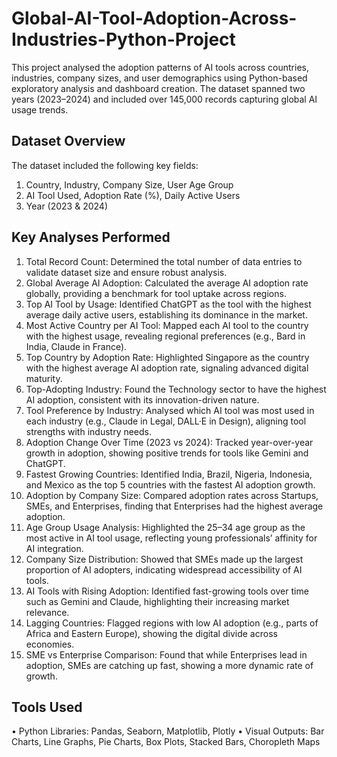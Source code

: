 # Global-AI-Tool-Adoption-Across-Industries-Python-Project

This project analysed the adoption patterns of AI tools across countries, industries, company sizes, and user demographics using Python-based exploratory analysis and dashboard creation. The dataset spanned two years (2023–2024) and included over 145,000 records capturing global AI usage trends. 

## Dataset Overview
The dataset included the following key fields:
1. Country, Industry, Company Size, User Age Group
2. AI Tool Used, Adoption Rate (%), Daily Active Users
3. Year (2023 & 2024)

## Key Analyses Performed
1. Total Record Count: Determined the total number of data entries to validate dataset size and ensure robust analysis.
2. Global Average AI Adoption: Calculated the average AI adoption rate globally, providing a benchmark for tool uptake across regions.
3. Top AI Tool by Usage: Identified ChatGPT as the tool with the highest average daily active users, establishing its dominance in the market.
4. Most Active Country per AI Tool: Mapped each AI tool to the country with the highest usage, revealing regional preferences (e.g., Bard in India, Claude in France).
5. Top Country by Adoption Rate: Highlighted Singapore as the country with the highest average AI adoption rate, signaling advanced digital maturity.
6. Top-Adopting Industry: Found the Technology sector to have the highest AI adoption, consistent with its innovation-driven nature.
7. Tool Preference by Industry: Analysed which AI tool was most used in each industry (e.g., Claude in Legal, DALL·E in Design), aligning tool strengths with industry needs.
8. Adoption Change Over Time (2023 vs 2024): Tracked year-over-year growth in adoption, showing positive trends for tools like Gemini and ChatGPT.
9. Fastest Growing Countries: Identified India, Brazil, Nigeria, Indonesia, and Mexico as the top 5 countries with the fastest AI adoption growth.
10. Adoption by Company Size: Compared adoption rates across Startups, SMEs, and Enterprises, finding that Enterprises had the highest average adoption.
11. Age Group Usage Analysis: Highlighted the 25–34 age group as the most active in AI tool usage, reflecting young professionals’ affinity for AI integration.
12. Company Size Distribution: Showed that SMEs made up the largest proportion of AI adopters, indicating widespread accessibility of AI tools.
13. AI Tools with Rising Adoption: Identified fast-growing tools over time such as Gemini and Claude, highlighting their increasing market relevance.
14. Lagging Countries: Flagged regions with low AI adoption (e.g., parts of Africa and Eastern Europe), showing the digital divide across economies.
15. SME vs Enterprise Comparison: Found that while Enterprises lead in adoption, SMEs are catching up fast, showing a more dynamic rate of growth.

## Tools Used
•	Python Libraries: Pandas, Seaborn, Matplotlib, Plotly
•	Visual Outputs: Bar Charts, Line Graphs, Pie Charts, Box Plots, Stacked Bars, Choropleth Maps
